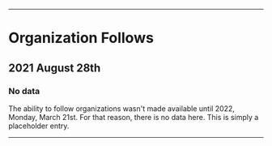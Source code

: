 
***

# Organization Follows

## 2021 August 28th

### No data

The ability to follow organizations wasn't made available until 2022, Monday, March 21st. For that reason, there is no data here. This is simply a placeholder entry.

***
